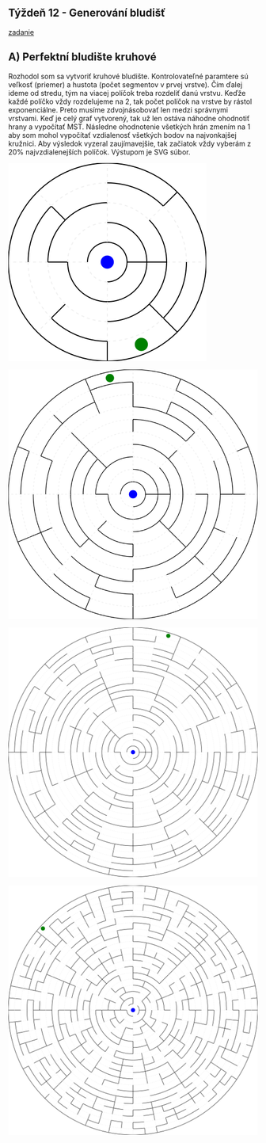 ## Týždeň 12 - Generování bludišť
[zadanie](https://www.fi.muni.cz/~xpelanek/IV122/zadani/zadani-generovani-bludist.pdf)

## A) Perfektní bludište kruhové

Rozhodol som sa vytvoriť kruhové bludište.
Kontrolovateľné paramtere sú veľkosť (priemer) a hustota (počet segmentov v prvej vrstve).
Čím ďalej ideme od stredu, tým na viacej políčok treba rozdeliť danú vrstvu.
Keďže každé políčko vždy rozdelujeme na 2, tak počet políčok na vrstve by rástol exponenciálne.
Preto musíme zdvojnásobovať len medzi správnymi vrstvami.
Keď je celý graf vytvorený, tak už len ostáva náhodne ohodnotiť hrany a vypočítať MST.
Následne ohodnotenie všetkých hrán zmením na 1 aby som mohol vypočítať vzdialenosť všetkých bodov na najvonkajšej kružnici.
Aby výsledok vyzeral zaujímavejšie, tak začiatok vždy vyberám z 20% najvzdialenejších políčok.
Výstupom je SVG súbor. 

![](../results/w13_A__small_1.svg)

![](../results/w13_A__medium_1.svg)

![](../results/w13_A__large_1.svg)

![](../results/w13_A__large_dense_1.svg)
